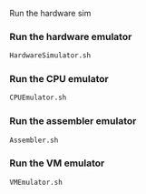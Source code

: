 Run the hardware sim

### Run the hardware emulator

```bash
HardwareSimulator.sh
```

### Run the CPU emulator

```bash
CPUEmulator.sh
```

### Run the assembler emulator

```bash
Assembler.sh
```

### Run the VM emulator

```bash
VMEmulator.sh
```
